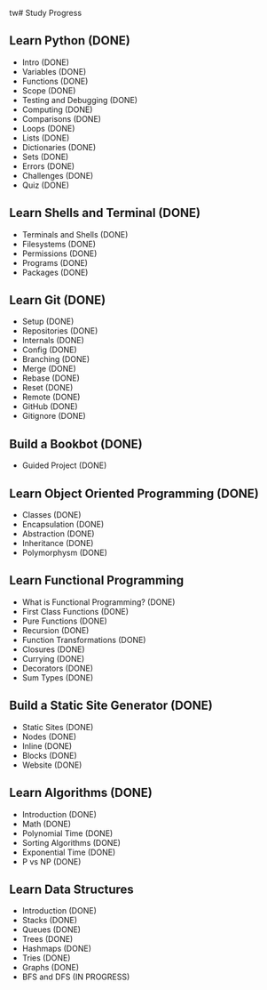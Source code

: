tw# Study Progress

## Learn Python (DONE)

- Intro (DONE)
- Variables (DONE)
- Functions (DONE)
- Scope (DONE)
- Testing and Debugging (DONE)
- Computing (DONE)
- Comparisons (DONE)
- Loops (DONE)
- Lists (DONE)
- Dictionaries (DONE)
- Sets (DONE)
- Errors (DONE)
- Challenges (DONE)
- Quiz (DONE)

## Learn Shells and Terminal (DONE)

- Terminals and Shells (DONE)
- Filesystems (DONE)
- Permissions (DONE)
- Programs (DONE)
- Packages (DONE)

## Learn Git (DONE)

- Setup (DONE)
- Repositories (DONE)
- Internals (DONE)
- Config (DONE)
- Branching (DONE)
- Merge (DONE)
- Rebase (DONE)
- Reset (DONE)
- Remote (DONE)
- GitHub (DONE)
- Gitignore (DONE)

## Build a Bookbot (DONE)

- Guided Project (DONE)

## Learn Object Oriented Programming (DONE)

- Classes (DONE)
- Encapsulation (DONE)
- Abstraction (DONE)
- Inheritance (DONE)
- Polymorphysm (DONE)

## Learn Functional Programming

- What is Functional Programming? (DONE)
- First Class Functions (DONE)
- Pure Functions (DONE)
- Recursion (DONE)
- Function Transformations (DONE)
- Closures (DONE)
- Currying (DONE)
- Decorators (DONE)
- Sum Types (DONE)

## Build a Static Site Generator (DONE)

- Static Sites (DONE)
- Nodes (DONE)
- Inline (DONE)
- Blocks (DONE)
- Website (DONE)

## Learn Algorithms (DONE)

- Introduction (DONE)
- Math (DONE)
- Polynomial Time (DONE)
- Sorting Algorithms (DONE)
- Exponential Time (DONE)
- P vs NP (DONE)

## Learn Data Structures

- Introduction (DONE)
- Stacks (DONE)
- Queues (DONE)
- Trees (DONE) 
- Hashmaps (DONE)
- Tries (DONE)
- Graphs (DONE)
- BFS and DFS (IN PROGRESS)


